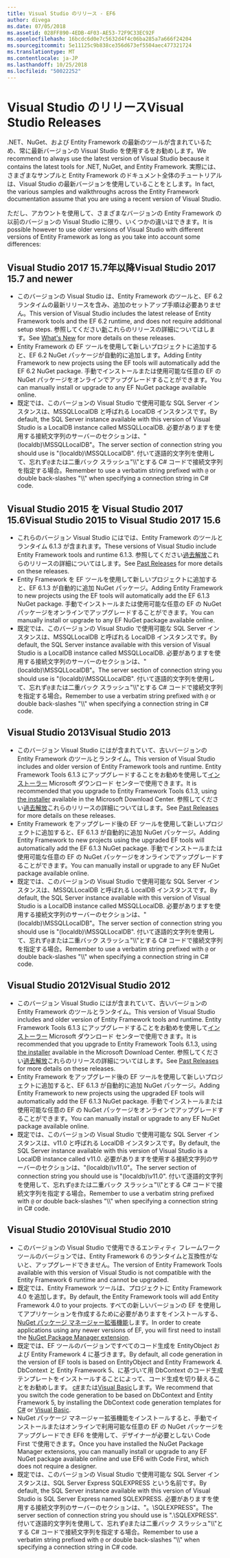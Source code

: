 ```yaml
---
title: Visual Studio のリリース - EF6
author: divega
ms.date: 07/05/2018
ms.assetid: 028FF890-4EDB-4F03-AE53-72F9C33EC92F
ms.openlocfilehash: 16bcdc6d0e7c5632d4f4c06ba285a7a666f24204
ms.sourcegitcommit: 5e11125c9b838ce356d673ef5504aec477321724
ms.translationtype: MT
ms.contentlocale: ja-JP
ms.lasthandoff: 10/25/2018
ms.locfileid: "50022252"
---
```

# <a name="visual-studio-releases"></a><span data-ttu-id="930c3-102">Visual Studio のリリース</span><span class="sxs-lookup"><span data-stu-id="930c3-102">Visual Studio Releases</span></span>

<span data-ttu-id="930c3-103">.NET、NuGet、および Entity Framework の最新のツールが含まれているため、常に最新バージョンの Visual Studio を使用するをお勧めします。</span><span class="sxs-lookup"><span data-stu-id="930c3-103">We recommend to always use the latest version of Visual Studio because it contains the latest tools for .NET, NuGet, and Entity Framework.</span></span>
<span data-ttu-id="930c3-104">実際には、さまざまなサンプルと Entity Framework のドキュメント全体のチュートリアルは、Visual Studio の最新バージョンを使用していることをとします。</span><span class="sxs-lookup"><span data-stu-id="930c3-104">In fact, the various samples and walkthroughs across the Entity Framework documentation assume that you are using a recent version of Visual Studio.</span></span>

<span data-ttu-id="930c3-105">ただし、アカウントを使用して、さまざまなバージョンの Entity Framework の以前のバージョンの Visual Studio に限り、いくつかの違いはできます。</span><span class="sxs-lookup"><span data-stu-id="930c3-105">It is possible however to use older versions of Visual Studio with different versions of Entity Framework as long as you take into account some differences:</span></span>

## <a name="visual-studio-2017-157-and-newer"></a><span data-ttu-id="930c3-106">Visual Studio 2017 15.7年以降</span><span class="sxs-lookup"><span data-stu-id="930c3-106">Visual Studio 2017 15.7 and newer</span></span>

- <span data-ttu-id="930c3-107">このバージョンの Visual Studio は、Entity Framework のツールと、EF 6.2 ランタイムの最新リリースを含み、追加のセットアップ手順は必要ありません。</span><span class="sxs-lookup"><span data-stu-id="930c3-107">This version of Visual Studio includes the latest release of Entity Framework tools and the EF 6.2 runtime, and does not require additional setup steps.</span></span>
<span data-ttu-id="930c3-108">参照してください[新](~/ef6/what-is-new/index.md)これらのリリースの詳細についてはします。</span><span class="sxs-lookup"><span data-stu-id="930c3-108">See [What's New](~/ef6/what-is-new/index.md) for more details on these releases.</span></span>
- <span data-ttu-id="930c3-109">Entity Framework の EF ツールを使用して新しいプロジェクトに追加すると、EF 6.2 NuGet パッケージが自動的に追加します。</span><span class="sxs-lookup"><span data-stu-id="930c3-109">Adding Entity Framework to new projects using the EF tools will automatically add the EF 6.2 NuGet package.</span></span>
<span data-ttu-id="930c3-110">手動でインストールまたは使用可能な任意の EF の NuGet パッケージをオンラインでアップグレードすることができます。</span><span class="sxs-lookup"><span data-stu-id="930c3-110">You can manually install or upgrade to any EF NuGet package available online.</span></span>
- <span data-ttu-id="930c3-111">既定では、このバージョンの Visual Studio で使用可能な SQL Server インスタンスは、MSSQLLocalDB と呼ばれる LocalDB インスタンスです。</span><span class="sxs-lookup"><span data-stu-id="930c3-111">By default, the SQL Server instance available with this version of Visual Studio is a LocalDB instance called MSSQLLocalDB.</span></span>
<span data-ttu-id="930c3-112">必要がありますを使用する接続文字列のサーバーのセクションは、"(localdb)\\MSSQLLocalDB"。</span><span class="sxs-lookup"><span data-stu-id="930c3-112">The server section of connection string you should use is "(localdb)\\MSSQLLocalDB".</span></span>
<span data-ttu-id="930c3-113">付いて逐語的文字列を使用して、忘れず`@`または二重バック スラッシュ"\\\\"とする C# コードで接続文字列を指定する場合。</span><span class="sxs-lookup"><span data-stu-id="930c3-113">Remember to use a verbatim string prefixed with `@` or double back-slashes "\\\\" when specifying a connection string in C# code.</span></span>  


## <a name="visual-studio-2015-to-visual-studio-2017-156"></a><span data-ttu-id="930c3-114">Visual Studio 2015 を Visual Studio 2017 15.6</span><span class="sxs-lookup"><span data-stu-id="930c3-114">Visual Studio 2015 to Visual Studio 2017 15.6</span></span>

- <span data-ttu-id="930c3-115">これらのバージョン Visual Studio にはでは、Entity Framework のツールとランタイム 6.1.3 が含まれます。</span><span class="sxs-lookup"><span data-stu-id="930c3-115">These versions of Visual Studio include Entity Framework tools and runtime 6.1.3.</span></span>
<span data-ttu-id="930c3-116">参照してください[過去解放](~/ef6/what-is-new/past-releases.md#ef-613)これらのリリースの詳細についてはします。</span><span class="sxs-lookup"><span data-stu-id="930c3-116">See [Past Releases](~/ef6/what-is-new/past-releases.md#ef-613) for more details on these releases.</span></span>
- <span data-ttu-id="930c3-117">Entity Framework を EF ツールを使用して新しいプロジェクトに追加すると、EF 6.1.3 が自動的に追加 NuGet パッケージ。</span><span class="sxs-lookup"><span data-stu-id="930c3-117">Adding Entity Framework to new projects using the EF tools will automatically add the EF 6.1.3 NuGet package.</span></span>
<span data-ttu-id="930c3-118">手動でインストールまたは使用可能な任意の EF の NuGet パッケージをオンラインでアップグレードすることができます。</span><span class="sxs-lookup"><span data-stu-id="930c3-118">You can manually install or upgrade to any EF NuGet package available online.</span></span>
- <span data-ttu-id="930c3-119">既定では、このバージョンの Visual Studio で使用可能な SQL Server インスタンスは、MSSQLLocalDB と呼ばれる LocalDB インスタンスです。</span><span class="sxs-lookup"><span data-stu-id="930c3-119">By default, the SQL Server instance available with this version of Visual Studio is a LocalDB instance called MSSQLLocalDB.</span></span>
<span data-ttu-id="930c3-120">必要がありますを使用する接続文字列のサーバーのセクションは、"(localdb)\\MSSQLLocalDB"。</span><span class="sxs-lookup"><span data-stu-id="930c3-120">The server section of connection string you should use is "(localdb)\\MSSQLLocalDB".</span></span>
<span data-ttu-id="930c3-121">付いて逐語的文字列を使用して、忘れず`@`または二重バック スラッシュ"\\\\"とする C# コードで接続文字列を指定する場合。</span><span class="sxs-lookup"><span data-stu-id="930c3-121">Remember to use a verbatim string prefixed with `@` or double back-slashes "\\\\" when specifying a connection string in C# code.</span></span>  


## <a name="visual-studio-2013"></a><span data-ttu-id="930c3-122">Visual Studio 2013</span><span class="sxs-lookup"><span data-stu-id="930c3-122">Visual Studio 2013</span></span>
- <span data-ttu-id="930c3-123">このバージョン Visual Studio にはが含まれていて、古いバージョンの Entity Framework のツールとランタイム。</span><span class="sxs-lookup"><span data-stu-id="930c3-123">This version of Visual Studio includes and older version of Entity Framework tools and runtime.</span></span>
<span data-ttu-id="930c3-124">Entity Framework Tools 6.1.3 にアップグレードすることをお勧めを使用して[インストーラー](https://www.microsoft.com/download/details.aspx?id=40762) Microsoft ダウンロード センターで使用できます。</span><span class="sxs-lookup"><span data-stu-id="930c3-124">It is recommended that you upgrade to Entity Framework Tools 6.1.3, using [the installer](https://www.microsoft.com/download/details.aspx?id=40762) available in the Microsoft Download Center.</span></span>
<span data-ttu-id="930c3-125">参照してください[過去解放](~/ef6/what-is-new/past-releases.md#ef-613)これらのリリースの詳細についてはします。</span><span class="sxs-lookup"><span data-stu-id="930c3-125">See [Past Releases](~/ef6/what-is-new/past-releases.md#ef-613) for more details on these releases.</span></span>
- <span data-ttu-id="930c3-126">Entity Framework をアップグレード後の EF ツールを使用して新しいプロジェクトに追加すると、EF 6.1.3 が自動的に追加 NuGet パッケージ。</span><span class="sxs-lookup"><span data-stu-id="930c3-126">Adding Entity Framework to new projects using the upgraded EF tools will automatically add the EF 6.1.3 NuGet package.</span></span>
<span data-ttu-id="930c3-127">手動でインストールまたは使用可能な任意の EF の NuGet パッケージをオンラインでアップグレードすることができます。</span><span class="sxs-lookup"><span data-stu-id="930c3-127">You can manually install or upgrade to any EF NuGet package available online.</span></span>
- <span data-ttu-id="930c3-128">既定では、このバージョンの Visual Studio で使用可能な SQL Server インスタンスは、MSSQLLocalDB と呼ばれる LocalDB インスタンスです。</span><span class="sxs-lookup"><span data-stu-id="930c3-128">By default, the SQL Server instance available with this version of Visual Studio is a LocalDB instance called MSSQLLocalDB.</span></span>
<span data-ttu-id="930c3-129">必要がありますを使用する接続文字列のサーバーのセクションは、"(localdb)\\MSSQLLocalDB"。</span><span class="sxs-lookup"><span data-stu-id="930c3-129">The server section of connection string you should use is "(localdb)\\MSSQLLocalDB".</span></span>
<span data-ttu-id="930c3-130">付いて逐語的文字列を使用して、忘れず`@`または二重バック スラッシュ"\\\\"とする C# コードで接続文字列を指定する場合。</span><span class="sxs-lookup"><span data-stu-id="930c3-130">Remember to use a verbatim string prefixed with `@` or double back-slashes "\\\\" when specifying a connection string in C# code.</span></span>  

## <a name="visual-studio-2012"></a><span data-ttu-id="930c3-131">Visual Studio 2012</span><span class="sxs-lookup"><span data-stu-id="930c3-131">Visual Studio 2012</span></span>

- <span data-ttu-id="930c3-132">このバージョン Visual Studio にはが含まれていて、古いバージョンの Entity Framework のツールとランタイム。</span><span class="sxs-lookup"><span data-stu-id="930c3-132">This version of Visual Studio includes and older version of Entity Framework tools and runtime.</span></span>
<span data-ttu-id="930c3-133">Entity Framework Tools 6.1.3 にアップグレードすることをお勧めを使用して[インストーラー](https://www.microsoft.com/download/details.aspx?id=40762) Microsoft ダウンロード センターで使用できます。</span><span class="sxs-lookup"><span data-stu-id="930c3-133">It is recommended that you upgrade to Entity Framework Tools 6.1.3, using [the installer](https://www.microsoft.com/download/details.aspx?id=40762) available in the Microsoft Download Center.</span></span>
<span data-ttu-id="930c3-134">参照してください[過去解放](~/ef6/what-is-new/past-releases.md#ef-613)これらのリリースの詳細についてはします。</span><span class="sxs-lookup"><span data-stu-id="930c3-134">See [Past Releases](~/ef6/what-is-new/past-releases.md#ef-613) for more details on these releases.</span></span>
- <span data-ttu-id="930c3-135">Entity Framework をアップグレード後の EF ツールを使用して新しいプロジェクトに追加すると、EF 6.1.3 が自動的に追加 NuGet パッケージ。</span><span class="sxs-lookup"><span data-stu-id="930c3-135">Adding Entity Framework to new projects using the upgraded EF tools will automatically add the EF 6.1.3 NuGet package.</span></span>
<span data-ttu-id="930c3-136">手動でインストールまたは使用可能な任意の EF の NuGet パッケージをオンラインでアップグレードすることができます。</span><span class="sxs-lookup"><span data-stu-id="930c3-136">You can manually install or upgrade to any EF NuGet package available online.</span></span>
- <span data-ttu-id="930c3-137">既定では、このバージョンの Visual Studio で使用可能な SQL Server インスタンスは、v11.0 と呼ばれる LocalDB インスタンスです。</span><span class="sxs-lookup"><span data-stu-id="930c3-137">By default, the SQL Server instance available with this version of Visual Studio is a LocalDB instance called v11.0.</span></span>
<span data-ttu-id="930c3-138">必要がありますを使用する接続文字列のサーバーのセクションは、"(localdb)\\v11.0"。</span><span class="sxs-lookup"><span data-stu-id="930c3-138">The server section of connection string you should use is "(localdb)\\v11.0".</span></span>
<span data-ttu-id="930c3-139">付いて逐語的文字列を使用して、忘れず`@`または二重バック スラッシュ"\\\\"とする C# コードで接続文字列を指定する場合。</span><span class="sxs-lookup"><span data-stu-id="930c3-139">Remember to use a verbatim string prefixed with `@` or double back-slashes "\\\\" when specifying a connection string in C# code.</span></span>  

## <a name="visual-studio-2010"></a><span data-ttu-id="930c3-140">Visual Studio 2010</span><span class="sxs-lookup"><span data-stu-id="930c3-140">Visual Studio 2010</span></span>

- <span data-ttu-id="930c3-141">このバージョンの Visual Studio で使用できるエンティティ フレームワーク ツールのバージョンでは、Entity Framework 6 のランタイムと互換性がないと、アップグレードできません。</span><span class="sxs-lookup"><span data-stu-id="930c3-141">The version of Entity Framework Tools available with this version of Visual Studio is not compatible with the Entity Framework 6 runtime and cannot be upgraded.</span></span>
- <span data-ttu-id="930c3-142">既定では、Entity Framework ツールは、プロジェクトに Entity Framework 4.0 を追加します。</span><span class="sxs-lookup"><span data-stu-id="930c3-142">By default, the Entity Framework tools will add Entity Framework 4.0 to your projects.</span></span>
<span data-ttu-id="930c3-143">すべての新しいバージョンの EF を使用してアプリケーションを作成するために必要がありますをインストールする、 [NuGet パッケージ マネージャー拡張機能](https://marketplace.visualstudio.com/items?itemName=NuGetTeam.NuGetPackageManager)します。</span><span class="sxs-lookup"><span data-stu-id="930c3-143">In order to create applications using any newer versions of EF, you will first need to install the [NuGet Package Manager extension](https://marketplace.visualstudio.com/items?itemName=NuGetTeam.NuGetPackageManager).</span></span>
- <span data-ttu-id="930c3-144">既定では、EF ツールのバージョンですべてのコード生成を EntityObject および Entity Framework 4 に基づきます。</span><span class="sxs-lookup"><span data-stu-id="930c3-144">By default, all code generation in the version of EF tools is based on EntityObject and Entity Framework 4.</span></span>
<span data-ttu-id="930c3-145">DbContext と Entity Framework 5、に基づいて用 DbContext のコード生成テンプレートをインストールすることによって、コード生成を切り替えることをお勧めします。 [c#](https://marketplace.visualstudio.com/items?itemName=EntityFrameworkTeam.EF5xDbContextGeneratorforC)または[Visual Basic](https://marketplace.visualstudio.com/items?itemName=EntityFrameworkTeam.EF5xDbContextGeneratorforVBNET)します。</span><span class="sxs-lookup"><span data-stu-id="930c3-145">We recommend that you switch the code generation to be based on DbContext and Entity Framework 5, by installing the DbContext code generation templates for [C#](https://marketplace.visualstudio.com/items?itemName=EntityFrameworkTeam.EF5xDbContextGeneratorforC) or [Visual Basic](https://marketplace.visualstudio.com/items?itemName=EntityFrameworkTeam.EF5xDbContextGeneratorforVBNET).</span></span>
- <span data-ttu-id="930c3-146">NuGet パッケージ マネージャー拡張機能をインストールすると、手動でインストールまたはオンラインで利用可能な任意の EF の NuGet パッケージをアップグレードでき EF6 を使用して、デザイナーが必要としない Code First で使用できます。</span><span class="sxs-lookup"><span data-stu-id="930c3-146">Once you have installed the NuGet Package Manager extensions, you can manually install or upgrade to any EF NuGet package available online and use EF6 with Code First, which does not require a designer.</span></span>
- <span data-ttu-id="930c3-147">既定では、このバージョンの Visual Studio で使用可能な SQL Server インスタンスは、SQL Server Express SQLEXPRESS という名前です。</span><span class="sxs-lookup"><span data-stu-id="930c3-147">By default, the SQL Server instance available with this version of Visual Studio is SQL Server Express named SQLEXPRESS.</span></span>
<span data-ttu-id="930c3-148">必要がありますを使用する接続文字列のサーバーのセクションは、"。\\SQLEXPRESS"。</span><span class="sxs-lookup"><span data-stu-id="930c3-148">The server section of connection string you should use is ".\\SQLEXPRESS".</span></span>
<span data-ttu-id="930c3-149">付いて逐語的文字列を使用して、忘れず`@`または二重バック スラッシュ"\\\\"とする C# コードで接続文字列を指定する場合。</span><span class="sxs-lookup"><span data-stu-id="930c3-149">Remember to use a verbatim string prefixed with `@` or double back-slashes "\\\\" when specifying a connection string in C# code.</span></span>
